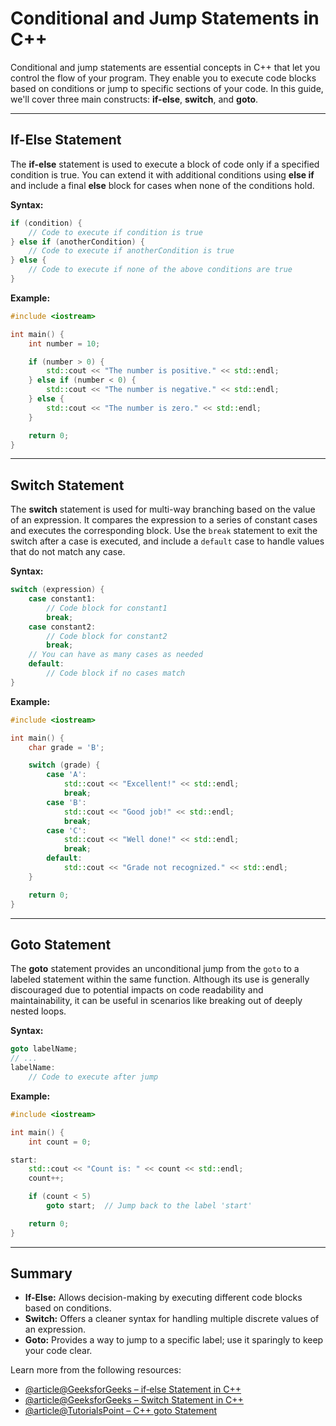 # Conditional and Jump Statements in C++

Conditional and jump statements are essential concepts in C++ that let you control the flow of your program. They enable you to execute code blocks based on conditions or jump to specific sections of your code. In this guide, we'll cover three main constructs: **if-else**, **switch**, and **goto**.

---

## If-Else Statement

The **if-else** statement is used to execute a block of code only if a specified condition is true. You can extend it with additional conditions using **else if** and include a final **else** block for cases when none of the conditions hold.

**Syntax:**
```cpp
if (condition) {
    // Code to execute if condition is true
} else if (anotherCondition) {
    // Code to execute if anotherCondition is true
} else {
    // Code to execute if none of the above conditions are true
}
```

**Example:**
```cpp
#include <iostream>

int main() {
    int number = 10;

    if (number > 0) {
        std::cout << "The number is positive." << std::endl;
    } else if (number < 0) {
        std::cout << "The number is negative." << std::endl;
    } else {
        std::cout << "The number is zero." << std::endl;
    }

    return 0;
}
```

---

## Switch Statement

The **switch** statement is used for multi-way branching based on the value of an expression. It compares the expression to a series of constant cases and executes the corresponding block. Use the `break` statement to exit the switch after a case is executed, and include a `default` case to handle values that do not match any case.

**Syntax:**
```cpp
switch (expression) {
    case constant1:
        // Code block for constant1
        break;
    case constant2:
        // Code block for constant2
        break;
    // You can have as many cases as needed
    default:
        // Code block if no cases match
}
```

**Example:**
```cpp
#include <iostream>

int main() {
    char grade = 'B';

    switch (grade) {
        case 'A':
            std::cout << "Excellent!" << std::endl;
            break;
        case 'B':
            std::cout << "Good job!" << std::endl;
            break;
        case 'C':
            std::cout << "Well done!" << std::endl;
            break;
        default:
            std::cout << "Grade not recognized." << std::endl;
    }

    return 0;
}
```

---

## Goto Statement

The **goto** statement provides an unconditional jump from the `goto` to a labeled statement within the same function. Although its use is generally discouraged due to potential impacts on code readability and maintainability, it can be useful in scenarios like breaking out of deeply nested loops.

**Syntax:**
```cpp
goto labelName;
// ...
labelName:
    // Code to execute after jump
```

**Example:**
```cpp
#include <iostream>

int main() {
    int count = 0;

start:
    std::cout << "Count is: " << count << std::endl;
    count++;

    if (count < 5)
        goto start;  // Jump back to the label 'start'

    return 0;
}
```

---

## Summary

- **If-Else:** Allows decision-making by executing different code blocks based on conditions.
- **Switch:** Offers a cleaner syntax for handling multiple discrete values of an expression.
- **Goto:** Provides a way to jump to a specific label; use it sparingly to keep your code clear.

Learn more from the following resources:

- [@article@GeeksforGeeks – if‑else Statement in C++](https://www.geeksforgeeks.org/c-c-if-else-statement-with-examples/)  
- [@article@GeeksforGeeks – Switch Statement in C++](https://www.geeksforgeeks.org/switch-statement-in-cpp/)  
- [@article@TutorialsPoint – C++ goto Statement](https://www.tutorialspoint.com/cplusplus/cpp_goto_statement.htm)
